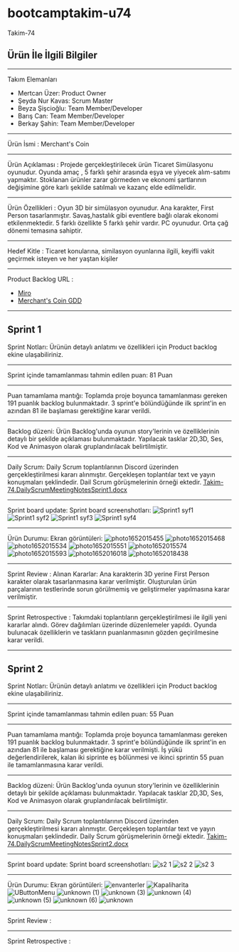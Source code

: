 # bootcamptakim-u74
Takim-74

Ürün İle İlgili Bilgiler
---------------------------------
_____________________________________________
Takım Elemanları

- Mertcan Üzer: Product Owner
- Şeyda Nur Kavas: Scrum Master
- Beyza Şişcioğlu: Team Member/Developer
- Barış Can: Team Member/Developer
- Berkay Şahin: Team Member/Developer
___________________________________
Ürün İsmi :
Merchant's Coin
____________________________________
Ürün Açıklaması :
Projede gerçekleştirilecek ürün Ticaret Simülasyonu oyunudur. Oyunda amaç , 5 farklı şehir arasında eşya ve yiyecek alım-satımı yapmaktır. Stoklanan ürünler zarar görmeden  ve ekonomi şartlarının değişimine göre karlı şekilde satılmalı ve kazanç elde edilmelidir.
_____________________________________
Ürün Özellikleri :
Oyun 3D bir simülasyon oyunudur.
Ana karakter, First Person tasarlanmıştır.
Savaş,hastalık gibi eventlere bağlı olarak ekonomi etkilenmektedir.
5 farklı özellikte 5 farklı şehir vardır.
PC oyunudur.
Orta çağ dönemi temasına sahiptir.
______________________________________________________________
Hedef Kitle :
Ticaret konularına,
similasyon oyunlarına ilgili, 
keyifli vakit geçirmek isteyen ve her yaştan kişiler
____________________________________________________
Product Backlog URL :
- [Miro](https://miro.com/app/board/uXjVO2sqe6U=/?share_link_id=689134489862) 
- [Merchant's Coin GDD](https://github.com/Finrai/bootcamptakim-u74/files/8646988/Merchant.s.Coin.docx)
____________________________________________________________________________

 Sprint 1
 ----
Sprint Notları: Ürünün detaylı anlatımı ve özellikleri için Product backlog ekine ulaşabiliriniz.
_________________________________________________________________
Sprint içinde tamamlanması tahmin edilen puan: 81 Puan
______________________________________________________________________
Puan tamamlama mantığı: Toplamda proje boyunca tamamlanması gereken 191 puanlık backlog bulunmaktadır. 3 sprint'e bölündüğünde ilk sprint'in en azından 81 ile başlaması gerektiğine karar verildi.
_____________________________________________
Backlog düzeni: Ürün Backlog'unda oyunun story'lerinin ve özelliklerinin detaylı bir şekilde açıklaması bulunmaktadır. Yapılacak tasklar 2D,3D, Ses, Kod ve Animasyon olarak gruplandırılacak belirtilmiştir.
________________________________________________________
Daily Scrum: Daily Scrum toplantılarının Discord üzerinden gerçekleştirilmesi kararı alınmıştır. Gerçekleşen toplantılar text ve yayın konuşmaları şeklindedir.
Dail Scrum görüşmelerinin örneği ektedir.
[Takim-74.DailyScrumMeetingNotesSprint1.docx](https://github.com/Finrai/bootcamptakim-u74/files/8653856/Takim-74.DailyScrumMeetingNotesSprint1.docx)


_____________________________________
Sprint board update: Sprint board screenshotları:
![Sprint1 syf1](https://user-images.githubusercontent.com/95469999/167463017-4a2188c0-bd05-4c81-8f68-ca5ecc4ec14e.jpeg)
![Sprint1 syf2](https://user-images.githubusercontent.com/95469999/167463023-aa06265a-58b1-4e12-9397-c22362c87f43.jpeg)
![Sprint1 syf3](https://user-images.githubusercontent.com/95469999/167463025-88a00ad5-9abf-4ca6-923b-5d6f2a779b6a.jpg)
![Sprint1 syf4](https://user-images.githubusercontent.com/95469999/167463028-0810f834-5921-482a-afd1-be41f12114e8.jpg)

______________________________________________________________
Ürün Durumu: Ekran görüntüleri:
![photo1652015455](https://user-images.githubusercontent.com/95469999/167298064-9a5ddfcd-aa56-4eef-85dd-6ddc8c5bfd6e.jpeg)
![photo1652015468](https://user-images.githubusercontent.com/95469999/167298066-834c3af6-f552-417b-8de2-8981723ba2f0.jpeg)
![photo1652015534](https://user-images.githubusercontent.com/95469999/167298067-3909611d-e45c-4d92-a0c8-84b46bac4fa2.jpeg)
![photo1652015551](https://user-images.githubusercontent.com/95469999/167298068-b799c41c-465b-4588-82b6-91f95deb8d6f.jpeg)
![photo1652015574](https://user-images.githubusercontent.com/95469999/167298069-175abb62-1d61-44a0-bf28-f76771aaa818.jpeg)
![photo1652015593](https://user-images.githubusercontent.com/95469999/167298070-f88d0ba5-4a2f-4caa-814a-1e0f259a88c5.jpeg)
![photo1652016018](https://user-images.githubusercontent.com/95469999/167298153-973b8db6-64b0-49ee-9869-3f19e080221e.jpeg)
![photo1652018438](https://user-images.githubusercontent.com/95469999/167299829-4ac60fd4-eff8-493f-8c68-db1ca141ac4f.jpeg)



__________________________________________________________________
Sprint Review : 
Alınan Kararlar: Ana karakterin 3D yerine First Person karakter olarak tasarlanmasına karar verilmiştir.
Oluşturulan ürün parçalarının testlerinde sorun görülmemiş ve geliştirmeler yapılmasına karar verilmiştir.
__________________________________________________________________________
Sprint Retrospective :
Takımdaki toplantıların gerçekleştirilmesi ile ilgili yeni kararlar alındı. 
Görev dağılımları üzerinde düzenlemeler yapıldı.
Oyunda bulunacak özelliklerin ve taskların puanlanmasının gözden geçirilmesine karar verildi.

***
 Sprint 2
 ----
Sprint Notları: Ürünün detaylı anlatımı ve özellikleri için Product backlog ekine ulaşabiliriniz.
_________________________________________________________________
Sprint içinde tamamlanması tahmin edilen puan: 55 Puan
______________________________________________________________________
Puan tamamlama mantığı: Toplamda proje boyunca tamamlanması gereken 191 puanlık backlog bulunmaktadır. 3 sprint'e bölündüğünde ilk sprint'in en azından 81 ile başlaması gerektiğine karar verilmişti. İş yükü değerlendirilerek, kalan iki siprinte eş bölünmesi ve ikinci sprintin 55 puan ile tamamlanmasına karar verildi. 
_____________________________________________
Backlog düzeni: Ürün Backlog'unda oyunun story'lerinin ve özelliklerinin detaylı bir şekilde açıklaması bulunmaktadır. Yapılacak tasklar 2D,3D, Ses, Kod ve Animasyon olarak gruplandırılacak belirtilmiştir.
________________________________________________________
Daily Scrum: Daily Scrum toplantılarının Discord üzerinden gerçekleştirilmesi kararı alınmıştır. Gerçekleşen toplantılar text ve yayın konuşmaları şeklindedir.
Daily Scrum görüşmelerinin örneği ektedir.
[Takim-74.DailyScrumMeetingNotesSprint2.docx](https://github.com/Finrai/bootcamptakim-u74/files/8749929/Takim-74.DailyScrumMeetingNotesSprint2.docx)





_____________________________________
Sprint board update: Sprint board screenshotları:
![s2 1](https://user-images.githubusercontent.com/95469999/169702125-c8cc4c3b-9bca-41e6-9fa2-b67b39087d4a.jpg)
![s2 2](https://user-images.githubusercontent.com/95469999/169702130-062d88c8-2841-4e68-a28d-db8c515cfcbe.jpg)
![s2 3](https://user-images.githubusercontent.com/95469999/169702133-2ee31902-0683-43ad-bde5-bc103ffb91f4.jpg)


______________________________________________________________
Ürün Durumu: Ekran görüntüleri:
![envanterler](https://user-images.githubusercontent.com/95469999/169702150-1d5329aa-c693-43b6-a5c3-1b07a51b7c6d.png)
![Kapaliharita](https://user-images.githubusercontent.com/95469999/169702155-28000381-77e0-4c59-9e74-dc9def7babf3.png)
![UButtonMenu](https://user-images.githubusercontent.com/95469999/169702156-c3ab5882-dbdf-4769-93cf-d7b5e98cd21b.png)
![unknown (1)](https://user-images.githubusercontent.com/95469999/169702158-43bf94be-0704-49d4-8b3e-06fe434bad42.png)
![unknown (3)](https://user-images.githubusercontent.com/95469999/169702161-ffd23a8d-8208-4890-a8fb-926b4367097c.png)
![unknown (4)](https://user-images.githubusercontent.com/95469999/169702162-d93c9b8c-55ae-488b-acee-415129b2716d.png)
![unknown (5)](https://user-images.githubusercontent.com/95469999/169702163-0172b101-d08c-4272-a884-2f6fde9e9a1e.png)
![unknown (6)](https://user-images.githubusercontent.com/95469999/169702165-bb0dcad5-0edc-46f1-9f2c-787156f84f81.png)
![unknown](https://user-images.githubusercontent.com/95469999/169702166-29ae1cf2-63c2-4cd8-a624-d55269d312ab.png)



__________________________________________________________________
Sprint Review : 
__________________________________________________________________________
Sprint Retrospective :
